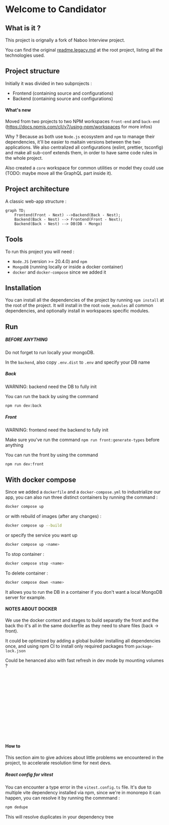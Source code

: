 # Welcome to Candidator

## What is it ?

This project is orignally a fork of Naboo Interview project.

You can find the original [readme.legacy.md](readme.legacy.md) at the root project, listing all the technologies used.

## Project structure 

Initially it was divided in two subprojects :

- Frontend (containing source and configurations)
- Backend (containing source and configurations)

#### What's new

Moved from two projects to two NPM workspaces `front-end` and `back-end` (https://docs.npmjs.com/cli/v7/using-npm/workspaces for more infos)

Why ? Because as both use `Node.js` ecosystem and `npm` to manage their dependencies, it'll be easier to maitain versions between the two applications. We also centralized all configurations (eslint, prettier, tsconfig) and make all sub-conf extends them, in order to have same code rules in the whole project.


 Also created a `core` workspace for common utilities or model they could use (TODO: maybe move all the GraphQL part inside it).

## Project architecture

A classic web-app structure :

```mermaid
graph TD;
    Frontend(Front - Next) -->Backend(Back - Nest);
    Backend(Back - Nest) --> Frontend(Front - Next);
    Backend(Back - Nest) --> DB(DB - Mongo)
```

## Tools

To run this project you will need :
- `Node.JS` (version >= 20.4.0) and `npm`
- `MongoDB` (running locally or inside a docker container)
- `docker` and `docker-compose` since we added it

## Installation

You can install all the dependencies of the project by running `npm install` at the root of the project. It will install in the root `node_modules` all common dependencies, and optionally install in workspaces specific modules.

## Run
##### BEFORE ANYTHING

Do not forget to run locally your mongoDB.

In the `backend`, also copy `.env.dist` to `.env` and specify your DB name

##### Back

WARNING: backend need the DB to fully init

You can run the back by using the command

```bash
npm run dev:back
```

##### Front

WARNING: frontend need the backend to fully init

Make sure you've run the command `npm run front:generate-types` before anything

You can run the front by using the command

```bash
npm run dev:front
```

## With docker compose

Since we added a `dockerfile` and a `docker-compose.yml` to industrialize our app, you can also run three distinct containers by running the command : 

```bash
docker compose up
```

or with rebuild of images (after any changes) :

```bash
docker compose up --build
```

or specify the service you want up 

```bash
docker compose up <name>
```

To stop container :

```bash
docker compose stop <name>
```

To delete container :

```bash
docker compose down <name>
```

It allows you to run the DB in a container if you don't want a local MongoDB server for example.

#### NOTES ABOUT DOCKER

We use the docker context and stages to build separatly the front and the back tho it's all in the same dockerfile as they need to share files (back -> front).

It could be optimized by adding a global builder installing all dependencies once, and using npm CI to install only required packages from `package-lock.json`

Could be henanced also with fast refresh in dev mode by mounting volumes ?

</br>
</br>
</br>
</br>
</br>
</br>
</br>
</br>
</br>
</br>
</br>
</br>


#### How to

This section aim to give advices about little problems we encountered in the project, to accelerate resolution time for next devs.

##### React config for vitest

You can encounter a type error in the `vitest.config.ts` file. It's due to multiple vite dependency installed via npm, since we're in monorepo it can happen, you can resolve it by running the commmand :

```bash
npm dedupe
```

This will resolve duplicates in your dependency tree